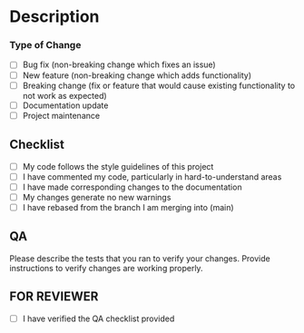 # Description
<!-- Describe your changes in detail -->

### Type of Change
- [ ] Bug fix (non-breaking change which fixes an issue)
- [ ] New feature (non-breaking change which adds functionality)
- [ ] Breaking change (fix or feature that would cause existing functionality to not work as expected)
- [ ] Documentation update
- [ ] Project maintenance

## Checklist
- [ ] My code follows the style guidelines of this project
- [ ] I have commented my code, particularly in hard-to-understand areas
- [ ] I have made corresponding changes to the documentation
- [ ] My changes generate no new warnings
- [ ] I have rebased from the branch I am merging into (main)

## QA
Please describe the tests that you ran to verify your changes. Provide instructions to verify changes are working properly.

<!-- Uncomment and add steps below. Add all necessary steps. -->
<!-- - [ ] Step 1 -->
<!-- - [ ] Step 2 -->

## FOR REVIEWER
- [ ] I have verified the QA checklist provided
